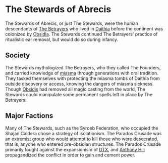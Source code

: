 # The Stewards of Abrecis

The Stewards of Abrecis, or just The Stewards, were the human descendants of [The Betrayers](betrayers.md) who lived in [Daithia](../continents/daithia.md) before the continent was colonized by [Obsidia](../nations/holy-obsidian-theocracy.md). The Stewards continued The Betrayers' practice of ritualistic ear removal, but would do so during infancy.

## Society

The Stewards mythologized The Betrayers, who they called The Founders, and carried knowledge of [miasma](../miasma.md) through generations with oral tradition. They tasked themselves with protecting the miasma tombs of Daithia from outside discovery or access, knowing the dangers of miasma sickness. Though [Obsidis](../deities/obsidis.md) had removed all magic casting from the world, The Stewards could manipulate some permanent spells left in place by The Betrayers.

## Major Factions

Many of The Stewards, such as the Syroeb Federation, who occupied the Shajan Caldera chose a strategy of isolationism. The Parados Crusade was an extremist group who would attempt to kill those who were desecrated, that is, anyone who entered pre-obsidian structures. The Parados Crusade primarily fought against the expansionism of [DTX](dtx.md), and [Anthony Hill](../figures/anthony-hill.md) propagandized the conflict in order to gain and cement power.